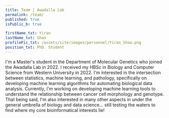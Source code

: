 ```yaml
---
title: Team | Awadalla Lab
permalink: /team/
published: true
isPublic_b: true

firstName_txt: Yiran
lastName_txt: Shao
profilePic_txt: /assets/site/images/personnel/Yiran_Shao.png
position_txt: PhD. Student
---
```


I'm a Master's student in the Department of Molecular Genetics who joined the Awadalla Lab in 2022. I received my HBSc in Biology and Computer Science from Western University in 2022. I'm interested in the intersection between statistics, machine learning, and pathology, specifically on developing machine learning algorithms for automating biological data analysis. Currently, I'm working on developing machine learning tools to understand the relationship between cancer cell morphology and genotype. That being said, I'm also interested in many other aspects in under the general umbrella of biology and data science... still testing the waters to find where my core bioinformatical interests lie!
